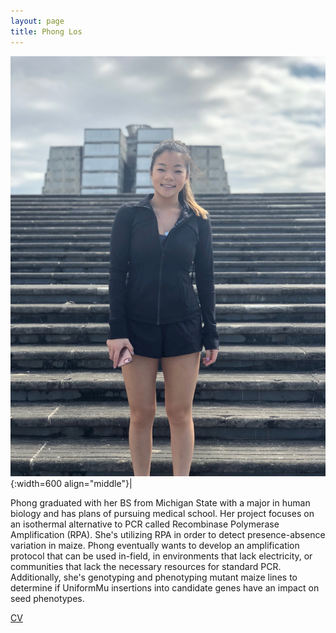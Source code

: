 ```yaml
---
layout: page
title: Phong Los
---
```


![Phong Los](/images/People_Images/phonglos.jpg){:width=600 align="middle"}|

Phong graduated with her BS from Michigan State with a major in human biology and has plans of pursuing medical school. Her project focuses on an isothermal alternative to PCR called Recombinase Polymerase Amplification (RPA). She's utilizing RPA in order to detect presence-absence variation in maize. Phong eventually wants to develop an amplification protocol that can be used in-field, in environments that lack electricity, or communities that lack the necessary resources for standard PCR. Additionally, she's genotyping and phenotyping mutant maize lines to determine if UniformMu insertions into candidate genes have an impact on seed phenotypes.

[CV](/CVs/phonglos.pdf)